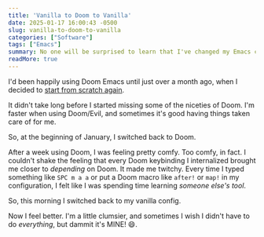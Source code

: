 ```yaml
---
title: 'Vanilla to Doom to Vanilla'
date: 2025-01-17 16:00:43 -0500
slug: vanilla-to-doom-to-vanilla
categories: ["Software"]
tags: ["Emacs"]
summary: No one will be surprised to learn that I've changed my Emacs config again
readMore: true
---
```


I'd been happily using Doom Emacs until just over a month ago, when I decided to [start from scratch again](https://baty.net/posts/2024/12/emacs-from-scratch-once-again). 

<!--more-->

It didn't take long before I started missing some of the niceties of Doom. I'm faster when using Doom/Evil, and sometimes it's good having things taken care of for me.

So, at the beginning of January, I switched back to Doom.

After a week using Doom, I was feeling pretty comfy. Too comfy, in fact. I couldn't shake the feeling that every Doom keybinding I internalized brought me closer to _depending_ on Doom. It made me twitchy. Every time I typed something like `SPC m a a` or put a Doom macro like `after!` or `map!` in my configuration, I felt like I was spending time learning _someone else's tool_.

So, this morning I switched back to my vanilla config.

Now I feel better. I'm a little clumsier, and sometimes I wish I didn't have to do _everything_, but dammit it's MINE! 😄.
